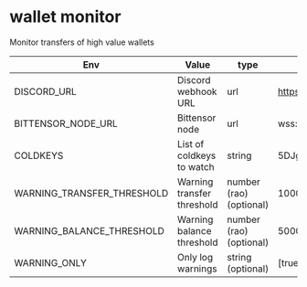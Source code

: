 # wallet monitor

Monitor transfers of high value wallets

| Env                        | Value                      | type                    | example                                                                                           |
| -------------------------- | -------------------------- | ----------------------- | ------------------------------------------------------------------------------------------------- |
| DISCORD_URL                | Discord webhook URL        | url                     | https://discord.com/api/webhooks/2222222222/aaaaaaaaaaaaaa                                        |
| BITTENSOR_NODE_URL         | Bittensor node             | url                     | wss://entrypoint-finney.opentensor.ai:443                                                         |
| COLDKEYS                   | List of coldkeys to watch  | string                  | 5DJgMDvzC27QTBfmgGQaNWBQd8CKP9z5A12yjbG6TZ5bxNE1,5DJgMDvzC27QTBfmgGQaNWBQd8CKP9z5A12yjbG6TZ5bxNE2 |
| WARNING_TRANSFER_THRESHOLD | Warning transfer threshold | number (rao) (optional) | 1000000000                                                                                        |
| WARNING_BALANCE_THRESHOLD  | Warning balance threshold  | number (rao) (optional) | 50000000000                                                                                       |
| WARNING_ONLY               | Only log warnings          | string (optional)       | \[true/false\]                                                                                    |
